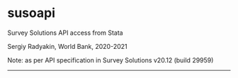# susoapi
Survey Solutions API access from Stata


Sergiy Radyakin, World Bank, 2020-2021

Note: as per API specification in Survey Solutions v20.12 (build 29959)

---

